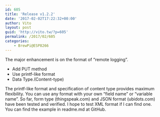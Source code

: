 ```yaml
---
id: 605
title: 'Release v1.2.2'
date: '2017-02-02T17:22:32+00:00'
author: Vito
layout: post
guid: 'http://vito.tw/?p=605'
permalink: /2017/02/605
categories:
    - BrewPi@ESP8266
---
```


The major enhancement is on the format of “remote logging”.

- Add PUT method
- Use printf-like format
- Data Type.(Content-type)

The printf-like format and specification of content type provides maximum flexibility. You can use any format with your own “field name” or “variable name”. So far, form type (thingspeak.com) and JSON format (ubidots.com) have been tested and verified. I hope to test XML format if I can find one.  
You can find the example in readme.md at GitHub.